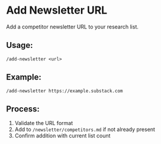 # Add Newsletter URL

Add a competitor newsletter URL to your research list.

## Usage:
`/add-newsletter <url>`

## Example:
`/add-newsletter https://example.substack.com`

## Process:
1. Validate the URL format
2. Add to `/newsletter/competitors.md` if not already present
3. Confirm addition with current list count